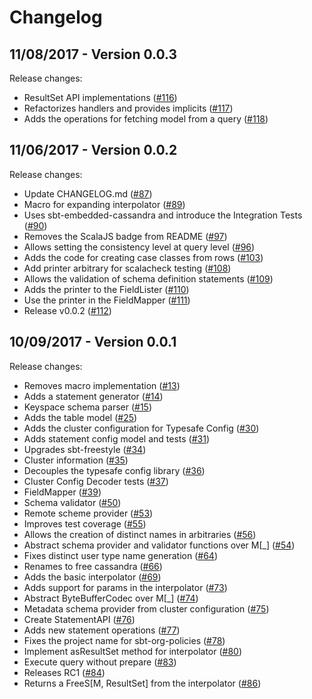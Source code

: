# Changelog

## 11/08/2017 - Version 0.0.3

Release changes:

* ResultSet API implementations ([#116](https://github.com/frees-io/freestyle-cassandra/pull/116))
* Refactorizes handlers and provides implicits ([#117](https://github.com/frees-io/freestyle-cassandra/pull/117))
* Adds the operations for fetching model from a query ([#118](https://github.com/frees-io/freestyle-cassandra/pull/118))


## 11/06/2017 - Version 0.0.2

Release changes:

* Update CHANGELOG.md ([#87](https://github.com/frees-io/freestyle-cassandra/pull/87))
* Macro for expanding interpolator ([#89](https://github.com/frees-io/freestyle-cassandra/pull/89))
* Uses sbt-embedded-cassandra and introduce the Integration Tests ([#90](https://github.com/frees-io/freestyle-cassandra/pull/90))
* Removes the ScalaJS badge from README ([#97](https://github.com/frees-io/freestyle-cassandra/pull/97))
* Allows setting the consistency level at query level ([#96](https://github.com/frees-io/freestyle-cassandra/pull/96))
* Adds the code for creating case classes from rows ([#103](https://github.com/frees-io/freestyle-cassandra/pull/103))
* Add printer arbitrary for scalacheck testing ([#108](https://github.com/frees-io/freestyle-cassandra/pull/108))
* Allows the validation of schema definition statements ([#109](https://github.com/frees-io/freestyle-cassandra/pull/109))
* Adds the printer to the FieldLister ([#110](https://github.com/frees-io/freestyle-cassandra/pull/110))
* Use the printer in the FieldMapper ([#111](https://github.com/frees-io/freestyle-cassandra/pull/111))
* Release v0.0.2 ([#112](https://github.com/frees-io/freestyle-cassandra/pull/112))


## 10/09/2017 - Version 0.0.1

Release changes:

* Removes macro implementation ([#13](https://github.com/frees-io/freestyle-cassandra/pull/13))
* Adds a statement generator ([#14](https://github.com/frees-io/freestyle-cassandra/pull/14))
* Keyspace schema parser ([#15](https://github.com/frees-io/freestyle-cassandra/pull/15))
* Adds the table model ([#25](https://github.com/frees-io/freestyle-cassandra/pull/25))
* Adds the cluster configuration for Typesafe Config ([#30](https://github.com/frees-io/freestyle-cassandra/pull/30))
* Adds statement config model and tests ([#31](https://github.com/frees-io/freestyle-cassandra/pull/31))
* Upgrades sbt-freestyle ([#34](https://github.com/frees-io/freestyle-cassandra/pull/34))
* Cluster information ([#35](https://github.com/frees-io/freestyle-cassandra/pull/35))
* Decouples the typesafe config library ([#36](https://github.com/frees-io/freestyle-cassandra/pull/36))
* Cluster Config Decoder tests ([#37](https://github.com/frees-io/freestyle-cassandra/pull/37))
* FieldMapper ([#39](https://github.com/frees-io/freestyle-cassandra/pull/39))
* Schema validator ([#50](https://github.com/frees-io/freestyle-cassandra/pull/50))
* Remote scheme provider ([#53](https://github.com/frees-io/freestyle-cassandra/pull/53))
* Improves test coverage ([#55](https://github.com/frees-io/freestyle-cassandra/pull/55))
* Allows the creation of distinct names in arbitraries ([#56](https://github.com/frees-io/freestyle-cassandra/pull/56))
* Abstract schema provider and validator functions over M[_] ([#54](https://github.com/frees-io/freestyle-cassandra/pull/54))
* Fixes distinct user type name generation ([#64](https://github.com/frees-io/freestyle-cassandra/pull/64))
* Renames to free cassandra ([#66](https://github.com/frees-io/freestyle-cassandra/pull/66))
* Adds the basic interpolator ([#69](https://github.com/frees-io/freestyle-cassandra/pull/69))
* Adds support for params in the interpolator ([#73](https://github.com/frees-io/freestyle-cassandra/pull/73))
* Abstract ByteBufferCodec over M[_] ([#74](https://github.com/frees-io/freestyle-cassandra/pull/74))
* Metadata schema provider from cluster configuration ([#75](https://github.com/frees-io/freestyle-cassandra/pull/75))
* Create StatementAPI ([#76](https://github.com/frees-io/freestyle-cassandra/pull/76))
* Adds new statement operations ([#77](https://github.com/frees-io/freestyle-cassandra/pull/77))
* Fixes the project name for sbt-org-policies ([#78](https://github.com/frees-io/freestyle-cassandra/pull/78))
* Implement asResultSet method for interpolator ([#80](https://github.com/frees-io/freestyle-cassandra/pull/80))
* Execute query without prepare ([#83](https://github.com/frees-io/freestyle-cassandra/pull/83))
* Releases RC1 ([#84](https://github.com/frees-io/freestyle-cassandra/pull/84))
* Returns a FreeS[M, ResultSet] from the interpolator ([#86](https://github.com/frees-io/freestyle-cassandra/pull/86))